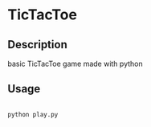 # TicTacToe

## Description

basic TicTacToe game made with python 

## Usage

```bash

python play.py

```